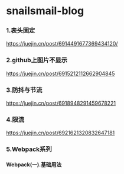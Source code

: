 # snailsmail-blog

### 1.表头固定
https://juejin.cn/post/6914491677369434120/

### 2.github上图片不显示
https://juejin.cn/post/6915212112662904845

### 3.防抖与节流
https://juejin.cn/post/6918948291459678221

### 4.限流
https://juejin.cn/post/6921621320832647181

### 5.Webpack系列

#### Webpack(一).基础用法



